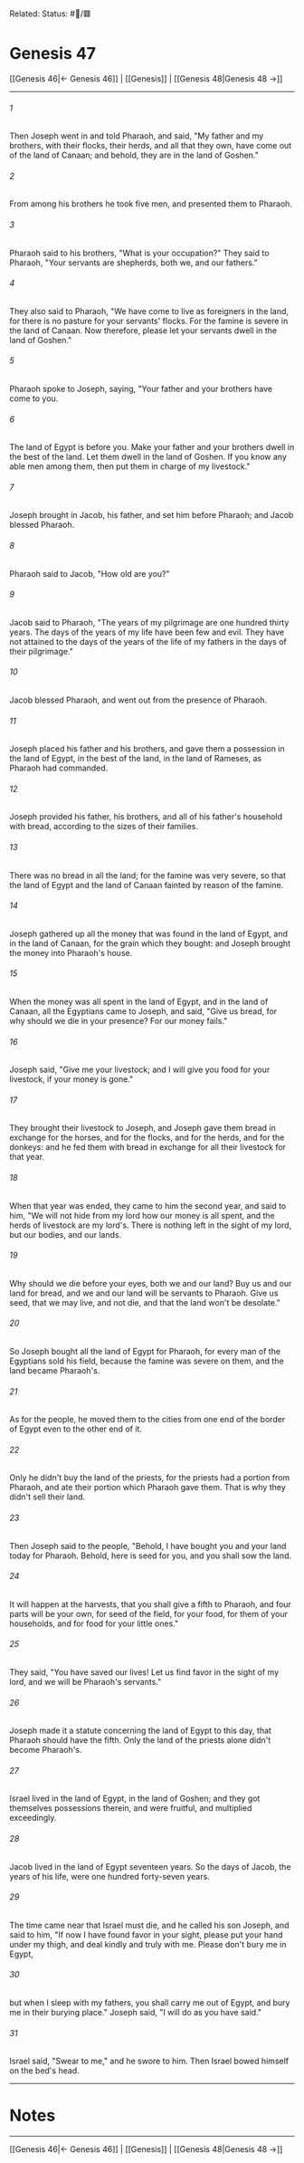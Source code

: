 Related:
Status: #📖/🟥
# Genesis 47

[[Genesis 46|← Genesis 46]] | [[Genesis]] | [[Genesis 48|Genesis 48 →]]
***



###### 1 
Then Joseph went in and told Pharaoh, and said, "My father and my brothers, with their flocks, their herds, and all that they own, have come out of the land of Canaan; and behold, they are in the land of Goshen." 

###### 2 
From among his brothers he took five men, and presented them to Pharaoh. 

###### 3 
Pharaoh said to his brothers, "What is your occupation?" They said to Pharaoh, "Your servants are shepherds, both we, and our fathers." 

###### 4 
They also said to Pharaoh, "We have come to live as foreigners in the land, for there is no pasture for your servants' flocks. For the famine is severe in the land of Canaan. Now therefore, please let your servants dwell in the land of Goshen." 

###### 5 
Pharaoh spoke to Joseph, saying, "Your father and your brothers have come to you. 

###### 6 
The land of Egypt is before you. Make your father and your brothers dwell in the best of the land. Let them dwell in the land of Goshen. If you know any able men among them, then put them in charge of my livestock." 

###### 7 
Joseph brought in Jacob, his father, and set him before Pharaoh; and Jacob blessed Pharaoh. 

###### 8 
Pharaoh said to Jacob, "How old are you?" 

###### 9 
Jacob said to Pharaoh, "The years of my pilgrimage are one hundred thirty years. The days of the years of my life have been few and evil. They have not attained to the days of the years of the life of my fathers in the days of their pilgrimage." 

###### 10 
Jacob blessed Pharaoh, and went out from the presence of Pharaoh. 

###### 11 
Joseph placed his father and his brothers, and gave them a possession in the land of Egypt, in the best of the land, in the land of Rameses, as Pharaoh had commanded. 

###### 12 
Joseph provided his father, his brothers, and all of his father's household with bread, according to the sizes of their families. 

###### 13 
There was no bread in all the land; for the famine was very severe, so that the land of Egypt and the land of Canaan fainted by reason of the famine. 

###### 14 
Joseph gathered up all the money that was found in the land of Egypt, and in the land of Canaan, for the grain which they bought: and Joseph brought the money into Pharaoh's house. 

###### 15 
When the money was all spent in the land of Egypt, and in the land of Canaan, all the Egyptians came to Joseph, and said, "Give us bread, for why should we die in your presence? For our money fails." 

###### 16 
Joseph said, "Give me your livestock; and I will give you food for your livestock, if your money is gone." 

###### 17 
They brought their livestock to Joseph, and Joseph gave them bread in exchange for the horses, and for the flocks, and for the herds, and for the donkeys: and he fed them with bread in exchange for all their livestock for that year. 

###### 18 
When that year was ended, they came to him the second year, and said to him, "We will not hide from my lord how our money is all spent, and the herds of livestock are my lord's. There is nothing left in the sight of my lord, but our bodies, and our lands. 

###### 19 
Why should we die before your eyes, both we and our land? Buy us and our land for bread, and we and our land will be servants to Pharaoh. Give us seed, that we may live, and not die, and that the land won't be desolate." 

###### 20 
So Joseph bought all the land of Egypt for Pharaoh, for every man of the Egyptians sold his field, because the famine was severe on them, and the land became Pharaoh's. 

###### 21 
As for the people, he moved them to the cities from one end of the border of Egypt even to the other end of it. 

###### 22 
Only he didn't buy the land of the priests, for the priests had a portion from Pharaoh, and ate their portion which Pharaoh gave them. That is why they didn't sell their land. 

###### 23 
Then Joseph said to the people, "Behold, I have bought you and your land today for Pharaoh. Behold, here is seed for you, and you shall sow the land. 

###### 24 
It will happen at the harvests, that you shall give a fifth to Pharaoh, and four parts will be your own, for seed of the field, for your food, for them of your households, and for food for your little ones." 

###### 25 
They said, "You have saved our lives! Let us find favor in the sight of my lord, and we will be Pharaoh's servants." 

###### 26 
Joseph made it a statute concerning the land of Egypt to this day, that Pharaoh should have the fifth. Only the land of the priests alone didn't become Pharaoh's. 

###### 27 
Israel lived in the land of Egypt, in the land of Goshen; and they got themselves possessions therein, and were fruitful, and multiplied exceedingly. 

###### 28 
Jacob lived in the land of Egypt seventeen years. So the days of Jacob, the years of his life, were one hundred forty-seven years. 

###### 29 
The time came near that Israel must die, and he called his son Joseph, and said to him, "If now I have found favor in your sight, please put your hand under my thigh, and deal kindly and truly with me. Please don't bury me in Egypt, 

###### 30 
but when I sleep with my fathers, you shall carry me out of Egypt, and bury me in their burying place." Joseph said, "I will do as you have said." 

###### 31 
Israel said, "Swear to me," and he swore to him. Then Israel bowed himself on the bed's head.

---
# Notes


***
[[Genesis 46|← Genesis 46]] | [[Genesis]] | [[Genesis 48|Genesis 48 →]]
